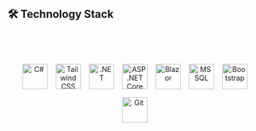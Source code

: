## 🛠️ Technology Stack

<div align="center" style="position: relative; padding-top: 40px; padding-bottom: 40px;">
  <div style="position: relative; top: 20px; display: flex; flex-wrap: wrap; justify-content: center; align-items: center; gap: 16px;">
    
  <img src="https://cdn.jsdelivr.net/gh/devicons/devicon/icons/csharp/csharp-original.svg" alt="C#" style="width: 50px; height: 50px; object-fit: contain;" />
    
  <img src="https://upload.wikimedia.org/wikipedia/commons/d/d5/Tailwind_CSS_Logo.svg" alt="Tailwind CSS" style="width: 50px; height: 50px; object-fit: contain;" />
    
  <img src="https://cdn.jsdelivr.net/gh/devicons/devicon/icons/dot-net/dot-net-original.svg" alt=".NET" style="width: 50px; height: 50px; object-fit: contain;" />
    

  <img src="https://raw.githubusercontent.com/Akshay090/TechStackIcons/main/aspnetcore-logo.png" alt="ASP.NET Core MVC" style="width: 50px; height: 50px; object-fit: contain;" />
    
   <img src="https://cdn.jsdelivr.net/gh/devicons/devicon/icons/blazor/blazor-original.svg" alt="Blazor" style="width: 50px; height: 50px; object-fit: contain;" />
    
  <img src="https://cdn.jsdelivr.net/gh/devicons/devicon/icons/microsoftsqlserver/microsoftsqlserver-plain.svg" alt="MSSQL" style="width: 50px; height: 50px; object-fit: contain;" />
    
  <img src="https://cdn.jsdelivr.net/gh/devicons/devicon/icons/bootstrap/bootstrap-original.svg" alt="Bootstrap" style="width: 50px; height: 50px; object-fit: contain;" />
    
  <img src="https://cdn.jsdelivr.net/gh/devicons/devicon/icons/git/git-original.svg" alt="Git" style="width: 50px; height: 50px; object-fit: contain;" />
    
  </div>
</div>
